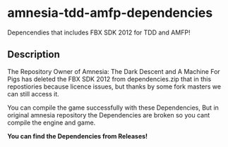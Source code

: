 # amnesia-tdd-amfp-dependencies
Depencendies that includes FBX SDK 2012 for TDD and AMFP!

## Description
The Repository Owner of Amnesia: The Dark Descent and A Machine For Pigs has deleted the FBX SDK 2012 from dependencies.zip that in this repostiories because licence issues, but thanks by some fork masters we can still access it.

You can compile the game successfully with these Dependencies, But in original amnesia repository the Dependencies are broken so you cant compile the engine and game.

**You can find the Dependencies from Releases!**

